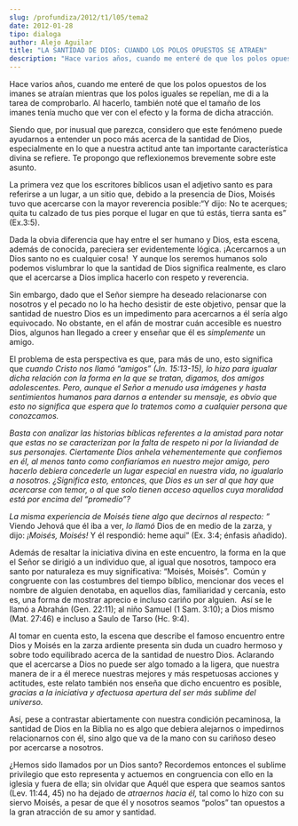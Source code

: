```yaml
---
slug: /profundiza/2012/t1/l05/tema2
date: 2012-01-28
tipo: dialoga
author: Alejo Aguilar
title: "LA SANTIDAD DE DIOS: CUANDO LOS POLOS OPUESTOS SE ATRAEN"
description: "Hace varios años, cuando me enteré de que los polos opuestos de los imanes se  atraían mientras que los polos iguales se repelían, me di a la tarea de  comprobarlo. Al hacerlo, también noté que el tamaño de los imanes tenía mucho  que ver con el efecto y la forma de dicha atra..."
---
```


Hace varios años, cuando me enteré de que los polos opuestos de los imanes se atraían mientras que los polos iguales se repelían, me di a la tarea de comprobarlo. Al hacerlo, también noté que el tamaño de los imanes tenía mucho que ver con el efecto y la forma de dicha atracción.

Siendo que, por inusual que parezca, considero que este fenómeno puede ayudarnos a entender un poco más acerca de la santidad de Dios, especialmente en lo que a nuestra actitud ante tan importante característica divina se refiere. Te propongo que reflexionemos brevemente sobre este asunto.

La primera vez que los escritores bíblicos usan el adjetivo santo es para referirse a un lugar, a un sitio que, debido a la presencia de Dios, Moisés tuvo que acercarse con la mayor reverencia posible:“Y dijo: No te acerques; quita tu calzado de tus pies porque el lugar en que tú estás, tierra santa es” (Ex.3:5).

Dada la obvia diferencia que hay entre el ser humano y Dios, esta escena, además de conocida, pareciera ser evidentemente lógica. ¡Acercarnos a un Dios santo no es cualquier cosa!  Y aunque los seremos humanos solo podemos vislumbrar lo que la santidad de Dios significa realmente, es claro que el acercarse a Dios implica hacerlo con respeto y reverencia.

Sin embargo, dado que el Señor siempre ha deseado relacionarse con nosotros y el pecado no lo ha hecho desistir de este objetivo, pensar que la santidad de nuestro Dios es un impedimento para acercarnos a él sería algo equivocado. No obstante, en el afán de mostrar cuán accesible es nuestro Dios, algunos han llegado a creer y enseñar que él es _simplemente_ un amigo.

El problema de esta perspectiva es que, para más de uno, esto significa que _cuando Cristo nos llamó “amigos” (Jn. 15:13-15), lo hizo para igualar dicha relación con la forma en la que se tratan, digamos, dos amigos adolescentes. Pero, aunque el Señor a menudo usa imágenes y hasta sentimientos humanos para darnos a entender su mensaje, es obvio que esto no significa que espera que lo tratemos como a_ _cualquier_ _persona que conozcamos._

_Basta con analizar las historias bíblicas referentes a la amistad para notar que estas no se caracterizan por la falta de respeto ni por la liviandad de sus personajes. Ciertamente Dios anhela vehementemente que confiemos en él, al menos tanto como confiaríamos en nuestro mejor amigo, pero hacerlo debiera concederle un lugar especial en nuestra vida, no igualarlo a nosotros. ¿Significa esto, entonces, que Dios es un ser al que hay que acercarse con temor, o al que solo tienen acceso aquellos cuya moralidad está por encima del “promedio”?_

_La misma experiencia de Moisés tiene algo que decirnos al respecto: “_ Viendo Jehová que él iba a ver, _lo llamó_ Dios de en medio de la zarza, y dijo: _¡Moisés, Moisés!_ Y él respondió: heme aquí” (Ex. 3:4; énfasis añadido).

Además de resaltar la iniciativa divina en este encuentro, la forma en la que el Señor se dirigió a un individuo que, al igual que nosotros, tampoco era santo por naturaleza es muy significativa: “Moisés, Moisés”.  Común y congruente con las costumbres del tiempo bíblico, mencionar dos veces el nombre de alguien denotaba, en aquellos días, familiaridad y cercanía, esto es, una forma de mostrar aprecio e incluso cariño por alguien.  Así se le llamó a Abrahán (Gen. 22:11); al niño Samuel (1 Sam. 3:10); a Dios mismo (Mat. 27:46) e incluso a Saulo de Tarso (Hc. 9:4).

Al tomar en cuenta esto, la escena que describe el famoso encuentro entre Dios y Moisés en la zarza ardiente presenta sin duda un cuadro hermoso y sobre todo equilibrado acerca de la santidad de nuestro Dios. Aclarando que el acercarse a Dios no puede ser algo tomado a la ligera, que nuestra manera de ir a él merece nuestras mejores y más respetuosas acciones y actitudes, este relato también nos enseña que dicho encuentro es posible, _gracias a la iniciativa y afectuosa apertura del ser más sublime del universo._

Así, pese a contrastar abiertamente con nuestra condición pecaminosa, la santidad de Dios en la Biblia no es algo que debiera alejarnos o impedirnos relacionarnos con él, sino algo que va de la mano con su cariñoso deseo por acercarse a nosotros.

¿Hemos sido llamados por un Dios santo? Recordemos entonces el sublime privilegio que esto representa y actuemos en congruencia con ello en la iglesia y fuera de ella; sin olvidar que Aquél que espera que seamos santos (Lev. 11:44, 45) no ha dejado de _atraernos hacia él,_ tal como lo hizo con su siervo Moisés, a pesar de que él y nosotros seamos “polos” tan opuestos a la gran atracción de su amor y santidad.
